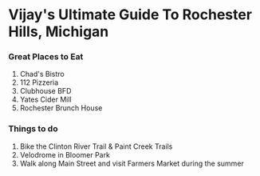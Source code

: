 # Vijay's Ultimate Guide To Rochester Hills, Michigan

### Great Places to Eat
1) Chad's Bistro
2) 112 Pizzeria
3) Clubhouse BFD
4) Yates Cider Mill 
5) Rochester Brunch House

### Things to do
1) Bike the Clinton River Trail & Paint Creek Trails
2) Velodrome in Bloomer Park
3) Walk along Main Street and visit Farmers Market during the summer 




